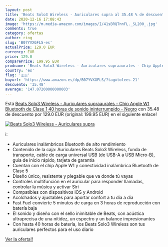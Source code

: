 ```yaml
---
layout: post
title: 'Beats Solo3 Wireless - Auriculares supra al 35.48 % de descuento'
date: 2020-12-16 17:08:43
image: 'https://m.media-amazon.com/images/I/41sBRQTnnFL._SL200_.jpg'
comments: true
category: ofertas
author: ring
slug: 'B07YVXGFLS-es'
actualPrice: 129.0 EUR
currency: EUR
price: 129.0
comparePrice: 199.95 EUR
prodname: 'Beats Solo3 Wireless - Auriculares supraaurales - Chip Apple W1  Bluetooth de Clase 1  40 horas de sonido ininterrumpido - Negro'
country: 'es'
flag: '🇪🇸'
buyurl: 'https://www.amazon.es/dp/B07YVXGFLS/?tag=tolees-21'
descuento: '35.48'
average: '147.07200000000003'
---
```


Está [Beats Solo3 Wireless - Auriculares supraaurales - Chip Apple W1  Bluetooth de Clase 1  40 horas de sonido ininterrumpido - Negro](https://www.amazon.es/dp/B07YVXGFLS/?tag=tolees-21) con 35.48 de descuento por 129.0 EUR (original: 199.95 EUR) en el siguiente enlace!

[![Beats Solo3 Wireless - Auriculares supra](https://m.media-amazon.com/images/I/41sBRQTnnFL._SL200_.jpg)](https://www.amazon.es/dp/B07YVXGFLS/?tag=tolees-21)

ℹ️:

- Auriculares inalámbricos Bluetooth de alto rendimiento
- Contenido de la caja: Auriculares Beats Solo3 Wireless, funda de transporte, cable de carga universal USB (de USB-A a USB Micro-B), guía de inicio rápido, tarjeta de garantía
- Cuentan con el chip Apple W1 y conectividad inalámbrica Bluetooth de Clase 5
- Diseño único, resistente y plegable que va donde tú vayas
- Controles multifunción en el auricular para responder llamadas, controlar la música y activar Siri
- Compatibles con dispositivos iOS y Android
- Acolchados y ajustables para aportar confort a tu día a día
- Fast Fuel convierte 5 minutos de carga en 3 horas de reproducción con batería baja
- El sonido y diseño con el sello inimitable de Beats, con acústica ultraprecisa de una nitidez, un espectro y un balance impresionantes
- Con hasta 40 horas de batería, los Beats Solo3 Wireless son tus auriculares perfectos para el uso diario

[Ver la oferta!!](https://www.amazon.es/dp/B07YVXGFLS/?tag=tolees-21)
